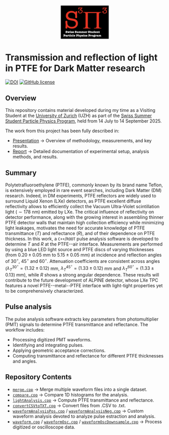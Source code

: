 <p align="center"> <img src="./plots/s3p3_logo.png" width="30%"> </p>

# Transmission and reflection of light in PTFE for Dark Matter research

[![DOI](https://zenodo.org/badge/DOI/10.5281/zenodo.17200120.svg)](https://doi.org/10.5281/zenodo.17200120)
[![GitHub license](https://img.shields.io/github/license/simop07/swiss_summer_student_program)](https://github.com/simop07/swiss_summer_student_program/blob/main/LICENSE)

## Overview
This repository contains material developed during my time as a Visiting Student at the [University of Zurich](https://www.uzh.ch/en.html) (UZH) as part of the [Swiss Summer Student Particle Physics Program](https://swiss.sspp.program.phys.ethz.ch/), held from 14 July to 14 September 2025.

The work from this project has been fully described in:

- [Presentation](https://indico.cern.ch/event/1579115/#30-transmission-and-reflection) $\rightarrow$ Overview of methodology, measurements, and key results.
- [Report](PasquiniSimoneReportSSSPPP.pdf) $\rightarrow$ Detailed documentation of experimental setup, analysis methods, and results.

## Summary
Polytetrafluoroethylene (PTFE), commonly known by its brand name Teflon, is extensively employed in rare event searches, including Dark Matter (DM) research. Indeed, in DM experiments, PTFE reflectors are widely used to surround Liquid Xenon (LXe) detectors, as PTFE excellent diffuse reflectivity allows to efficiently collect the Vacuum Ultra-Violet scintillation light ($\sim178$ nm) emitted by LXe. The critical influence of reflectivity on detector performance, along with the growing interest in assembling thinner PTFE detector walls that maintain high collection efficiency while minimizing light leakages, motivates the need for accurate knowledge of PTFE transmittance $(T)$ and reflectance $(R)$, and of their dependence on PTFE thickness. In this work, a `C++`/`ROOT` pulse analysis software is developed to determine $T$ and $R$ at the PTFE--air interface. Measurements are performed by using a blue LED light source and PTFE discs of varying thicknesses (from $0.20\pm0.05$ mm to $5.15\pm0.05$ mm) at incidence and reflection angles of $30^\circ$, $45^\circ$ and $60^\circ$. Attenuation coefficients are consistent across angles ($\lambda_T^{30^\circ}=(1.32\pm0.12)$ mm, $\lambda_T^{45^\circ}=(1.33\pm0.12)$ mm and $\lambda_T^{60^\circ}=(1.33\pm0.13)$ mm), while $R$ shows a strong angular dependence. These results will contribute to the future development of ALPINE detector, whose LXe TPC features a novel PTFE--metal--PTFE interface with light-tight properties yet to be comprehensively characterized.

## Pulse analysis
The pulse analysis software extracts key parameters from photomultiplier (PMT) signals to determine PTFE transmittance and reflectance. The workflow includes:

- Processing digitized PMT waveforms.
- Identifying and integrating pulses.
- Applying geometric acceptance corrections.
- Computing transmittance and reflectance for different PTFE thicknesses and angles.

## Repository Contents
- [`merge.cpp`](src/merge.cpp) $\rightarrow$ Merge multiple waveform files into a single dataset.
- [`compare.cpp`](src/compare.cpp) $\rightarrow$ Compare 1D histograms for the analysis.
- [`lightAnalysis.cpp`](src/lightAnalysis.cpp) $\rightarrow$ Compute PTFE transmittance and reflectance.
- [`convertCSVtoTXT.cpp`](src/convertCSVtoTXT.cpp) $\rightarrow$ Convert files from .CSV to .txt.
- [`waveformAnalysisPos.cpp`](src/waveformAnalysisPos.cpp) / [`waveformAnalysisNeg.cpp`](src/waveformAnalysisNeg.cpp) $\rightarrow$ Custom waveform analysis devoted to analyze pulse estraction and analysis.
- [`waveform.cpp`](src/waveform.cpp) / [`waveformOsc.cpp`](src/waveformOsc.cpp) / [`waveformOscDownsample.cpp`](src/waveformOscDownsample.cpp) $\rightarrow$ Process digitized or oscilloscope data.